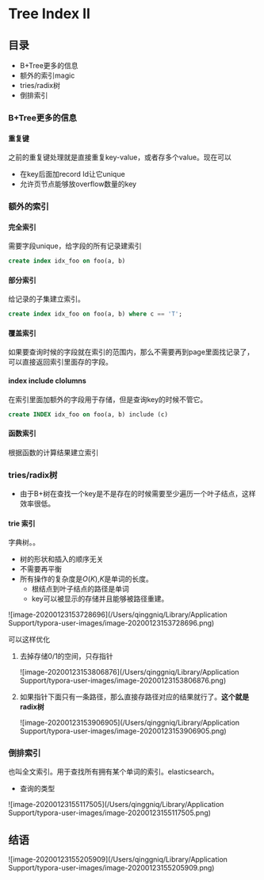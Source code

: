 # Tree Index II

## 目录

- B+Tree更多的信息
- 额外的索引magic
- tries/radix树
- 倒排索引

### B+Tree更多的信息

#### 重复键

之前的重复键处理就是直接重复key-value，或者存多个value。现在可以

- 在key后面加record Id让它unique
- 允许页节点能够放overflow数量的key

### 额外的索引

#### 完全索引

需要字段unique，给字段的所有记录建索引

```SQL
create index idx_foo on foo(a, b) 
```

#### 部分索引

给记录的子集建立索引。

```SQL
create index idx_foo on foo(a, b) where c == 'T';
```

#### 覆盖索引

如果要查询时候的字段就在索引的范围内，那么不需要再到page里面找记录了，可以直接返回索引里面存的字段。

#### index include clolumns

在索引里面加额外的字段用于存储，但是查询key的时候不管它。

```sql
create INDEX idx_foo on foo(a, b) include (c)
```

#### 函数索引

 根据函数的计算结果建立索引

### tries/radix树

- 由于B+树在查找一个key是不是存在的时候需要至少遍历一个叶子结点，这样效率很低。

#### trie 索引

字典树。。

- 树的形状和插入的顺序无关
- 不需要再平衡
- 所有操作的复杂度是$O(K)$,$K$是单词的长度。
  - 根结点到叶子结点的路径是单词
  - key可以被显示的存储并且能够被路径重建。

![image-20200123153728696](/Users/qinggniq/Library/Application Support/typora-user-images/image-20200123153728696.png)

可以这样优化

1. 去掉存储0/1的空间，只存指针

   ![image-20200123153806876](/Users/qinggniq/Library/Application Support/typora-user-images/image-20200123153806876.png)

2. 如果指针下面只有一条路径，那么直接存路径对应的结果就行了。**这个就是radix树**

   ![image-20200123153906905](/Users/qinggniq/Library/Application Support/typora-user-images/image-20200123153906905.png)

### 倒排索引

也叫全文索引。用于查找所有拥有某个单词的索引。elasticsearch。

- 查询的类型

![image-20200123155117505](/Users/qinggniq/Library/Application Support/typora-user-images/image-20200123155117505.png)

## 结语

![image-20200123155205909](/Users/qinggniq/Library/Application Support/typora-user-images/image-20200123155205909.png)